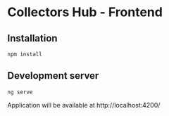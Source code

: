 # Collectors Hub - Frontend

## Installation

```
npm install
```

## Development server

```
ng serve
```

Application will be available at http://localhost:4200/
